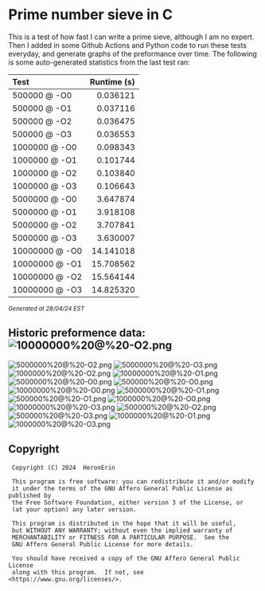 # Prime number sieve in C

This is a test of how fast I can write a prime sieve, although I am no expert. Then I added in some Github Actions and Python code to run these tests everyday, and generate graphs of the preformance over time.
The following is some auto-generated statistics from the last test ran:

| Test          | Runtime (s)   |
| :---          |          ---: |
|500000 @ -O0|0.036121|
|500000 @ -O1|0.037116|
|500000 @ -O2|0.036475|
|500000 @ -O3|0.036553|
|1000000 @ -O0|0.098343|
|1000000 @ -O1|0.101744|
|1000000 @ -O2|0.103840|
|1000000 @ -O3|0.106643|
|5000000 @ -O0|3.647874|
|5000000 @ -O1|3.918108|
|5000000 @ -O2|3.707841|
|5000000 @ -O3|3.630007|
|10000000 @ -O0|14.141018|
|10000000 @ -O1|15.708562|
|10000000 @ -O2|15.564144|
|10000000 @ -O3|14.825320|

<sup><i>Generated at 28/04/24 EST</i></sup>
## Historic preformence data:![10000000%20@%20-O2.png](imgs/10000000%20@%20-O2.png)
![5000000%20@%20-O2.png](imgs/5000000%20@%20-O2.png)
![5000000%20@%20-O3.png](imgs/5000000%20@%20-O3.png)
![1000000%20@%20-O2.png](imgs/1000000%20@%20-O2.png)
![10000000%20@%20-O1.png](imgs/10000000%20@%20-O1.png)
![5000000%20@%20-O0.png](imgs/5000000%20@%20-O0.png)
![500000%20@%20-O0.png](imgs/500000%20@%20-O0.png)
![10000000%20@%20-O0.png](imgs/10000000%20@%20-O0.png)
![5000000%20@%20-O1.png](imgs/5000000%20@%20-O1.png)
![500000%20@%20-O1.png](imgs/500000%20@%20-O1.png)
![1000000%20@%20-O0.png](imgs/1000000%20@%20-O0.png)
![10000000%20@%20-O3.png](imgs/10000000%20@%20-O3.png)
![500000%20@%20-O2.png](imgs/500000%20@%20-O2.png)
![500000%20@%20-O3.png](imgs/500000%20@%20-O3.png)
![1000000%20@%20-O1.png](imgs/1000000%20@%20-O1.png)
![1000000%20@%20-O3.png](imgs/1000000%20@%20-O3.png)


## Copyright
```
 Copyright (C) 2024  HeronErin

 This program is free software: you can redistribute it and/or modify
 it under the terms of the GNU Affero General Public License as published by
 the Free Software Foundation, either version 3 of the License, or
 (at your option) any later version.

 This program is distributed in the hope that it will be useful,
 but WITHOUT ANY WARRANTY; without even the implied warranty of
 MERCHANTABILITY or FITNESS FOR A PARTICULAR PURPOSE.  See the
 GNU Affero General Public License for more details.

 You should have received a copy of the GNU Affero General Public License
 along with this program.  If not, see <https://www.gnu.org/licenses/>.
```